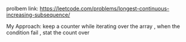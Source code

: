 prolbem link: https://leetcode.com/problems/longest-continuous-increasing-subsequence/

My Approach: keep a counter while iterating over the array , when the condition fail , stat the count over
